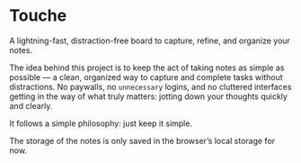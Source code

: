 # Touche

A lightning-fast, distraction-free board to capture, refine, and organize your notes.

The idea behind this project is to keep the act of taking notes as simple as possible — a clean, organized way to capture and complete tasks without distractions. No paywalls, no ``unnecessary`` logins, and no cluttered interfaces getting in the way of what truly matters: jotting down your thoughts quickly and clearly.

It follows a simple philosophy: just keep it simple.


The storage of the notes is only saved in the browser’s local storage for now.